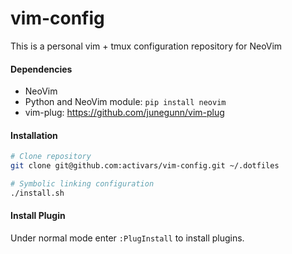 # vim-config

This is a personal vim + tmux configuration repository for NeoVim

#### Dependencies

 - NeoVim
 - Python and NeoVim module: `pip install neovim`
 - vim-plug: https://github.com/junegunn/vim-plug

#### Installation

```bash
# Clone repository
git clone git@github.com:activars/vim-config.git ~/.dotfiles

# Symbolic linking configuration
./install.sh
```

#### Install Plugin

Under normal mode enter `:PlugInstall` to install plugins.
